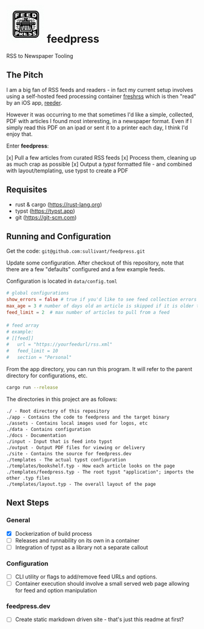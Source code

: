 # <img src="https://github.com/sullivant/feedpress/blob/main/assets/logo.jpg?raw=true" height=100 width=100> feedpress
RSS to Newspaper Tooling


## The Pitch
I am a big fan of RSS feeds and readers - in fact my current setup involves using a self-hosted feed processing container [freshrss](https://freshrss.org) which is then "read" by an iOS app, [reeder](https://reederapp.com/).

However it was occurring to me that sometimes I'd like a simple, collected, PDF with articles I found most interesting, in a newspaper format.  Even if I simply read this PDF on an ipad or sent it to a printer each day, I think I'd enjoy that.

Enter **feedpress**:

[x] Pull a few articles from curated RSS feeds
[x] Process them, cleaning up as much crap as possible
[x] Output a *typst* formatted file - and combined with layout/templating, use typst to create a PDF

## Requisites
- rust & cargo (https://rust-lang.org)
- typst (https://typst.app)
- git (https://git-scm.com)

## Running and Configuration
Get the code: 
`git@github.com:sullivant/feedpress.git`

Update some configuration.  After checkout of this repository, note that there are a few "defaults" configured and a few example feeds.

Configuration is located in `data/config.toml`
```toml
# global configurations
show_errors = false # true if you'd like to see feed collection errors
max_age = 3 # number of days old an article is skipped if it is older than
feed_limit = 2  # max number of articles to pull from a feed

# feed array
# example:
# [[feed]]
#   url = "https://yourfeedurl/rss.xml"
#   feed_limit = 10
#   section = "Personal"

```

From the app directory, you can run this program.  It will refer to the parent directory for configurations, etc.

```bash
cargo run --release
```

The directories in this project are as follows:
```
./ - Root directory of this repository
./app - Contains the code to feedpress and the target binary
./assets - Contains local images used for logos, etc
./data - Contains configuration 
./docs - Documentation
./input - Input that is feed into typst
./output - Output PDF files for viewing or delivery
./site - Contains the source for feedpress.dev
./templates - The actual typst configuration
./templates/bookshelf.typ - How each article looks on the page
./templates/feedpress.typ - The root typst "application"; imports the other .typ files
./templates/layout.typ - The overall layout of the page
```

## Next Steps
### General
- [x] Dockerization of build process
- [ ] Releases and runnability on its own in a container
- [ ] Integration of typst as a library not a separate callout
### Configuration
- [ ] CLI utility or flags to add/remove feed URLs and options.
- [ ] Container execution should involve a small served web page allowing for feed and option manipulation
### feedpress.dev
- [ ] Create static markdown driven site - that's just this readme at first?
